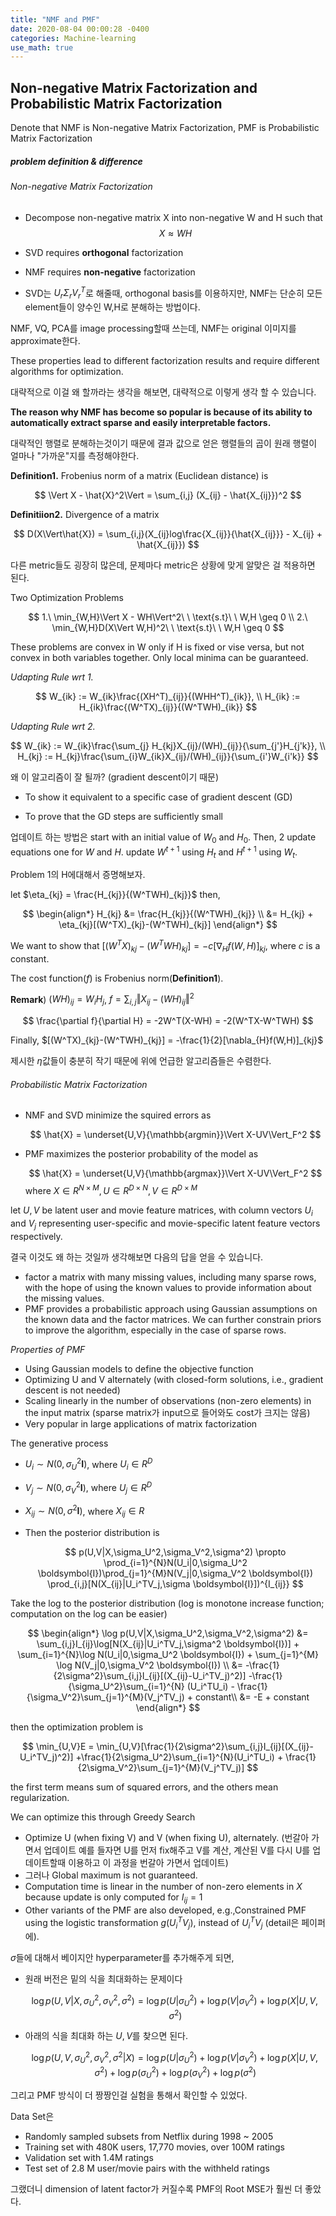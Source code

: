 ```yaml
---
title: "NMF and PMF"
date: 2020-08-04 00:00:28 -0400
categories: Machine-learning
use_math: true
---
```


## Non-negative Matrix Factorization and Probabilistic Matrix Factorization

Denote that NMF is Non-negative Matrix Factorization, PMF is Probabilistic Matrix Factorization

##### problem definition & difference



###### Non-negative Matrix Factorization



- Decompose non-negative matrix X into non-negative W and H such that
  $$
  X \approx WH
  $$
  

- SVD  requires **orthogonal** factorization

- NMF requires **non-negative** factorization

- SVD는 $U_{r}\Sigma_{r}V_r^T$로 해줄때, orthogonal basis를 이용하지만, NMF는 단순히 모든 element들이 양수인 W,H로 분해하는 방법이다.

  

NMF, VQ, PCA를 image processing할때 쓰는데, NMF는 original 이미지를 approximate한다. 


These properties lead to different factorization results and require different algorithms for optimization.


대략적으로 이걸 왜 할까라는 생각을 해보면, 대략적으로 이렇게 생각 할 수 있습니다. 


**The reason why NMF has become so popular is because of its ability to automatically extract sparse and easily interpretable factors.**


대략적인 행렬로 분해하는것이기 때문에 결과 값으로 얻은 행렬들의 곱이 원래 행렬이 얼마나 "가까운"지를 측정해야한다.


**Definition1.** Frobenius norm of a matrix (Euclidean distance) is 

$$
\Vert X - \hat{X}^2\Vert = \sum_{i,j} (X_{ij} - \hat{X_{ij}})^2
$$


**Definitiion2.** Divergence of a matrix 

$$
D(X\Vert\hat{X}) = \sum_{i,j}(X_{ij}log\frac{X_{ij}}{\hat{X_{ij}}} - X_{ij} + \hat{X_{ij}})
$$


다른 metric들도 굉장히 많은데, 문제마다 metric은 상황에 맞게 알맞은 걸 적용하면 된다.

Two Optimization Problems

$$
1.\ \min_{W,H}\Vert X - WH\Vert^2\ \ \text{s.t}\ \ W,H \geq 0 \\
2.\ \min_{W,H}D(X\Vert W,H)^2\ \ \text{s.t}\ \ W,H \geq 0
$$

These problems are convex in W only if H is fixed or vise versa, but not convex in both variables together. Only local minima can be guaranteed.



*Udapting Rule wrt 1.*

$$
W_{ik} :=  W_{ik}\frac{(XH^T)_{ij}}{(WHH^T)_{ik}}, \\
H_{ik} :=  H_{ik}\frac{(W^TX)_{ij}}{(W^TWH)_{ik}}
$$


*Udapting Rule wrt 2.*

$$
W_{ik} :=  W_{ik}\frac{\sum_{j} H_{kj}X_{ij}/(WH)_{ij}}{\sum_{j'}H_{j'k}}, \\
 H_{kj} :=  H_{kj}\frac{\sum_{i}W_{ik}X_{ij}/(WH)_{ij}}{\sum_{i'}W_{i'k}}
$$




왜 이 알고리즘이 잘 될까? (gradient descent이기 때문)



- To show it equivalent to a specific case of gradient descent (GD)

- To prove that the GD steps are sufficiently small

  

업데이트 하는 방법은 start with an initial value of $W_0$ and $H_0$. Then, 2 update equations one for $W$ and $H$. update $W^{t+1}$ using $H_t$ and $H^{t+1}$ using $W_t$. 

Problem 1의 H에대해서 증명해보자. 

let $\eta_{kj} = \frac{H_{kj}}{(W^TWH)_{kj}}$ then,

$$
\begin{align*}
H_{kj} &= \frac{H_{kj}}{(W^TWH)_{kj}} \\
       &= H_{kj} + \eta_{kj}[(W^TX)_{kj}-(W^TWH)_{kj}]
\end{align*}
$$


We want to show that $[(W^TX)_{kj}-(W^TWH)_{kj}] = -c[\nabla_{H}f(W,H)]_{kj}$,  where $c$ is a constant.

The cost function($f$) is Frobenius norm(**Definition1**).



**Remark**) $(WH)_{ij} = W_iH_j$, $f = \sum_{i,j}\Vert X_{ij}-(WH)_{ij}\Vert^2$

$$
\frac{\partial f}{\partial H} = -2W^T(X-WH) = -2(W^TX-W^TWH)
$$


Finally, $[(W^TX)_{kj}-(W^TWH)_{kj}] = -\frac{1}{2}[\nabla_{H}f(W,H)]_{kj}$



제시한 $\eta$값들이 충분히 작기 때문에 위에 언급한 알고리즘들은 수렴한다.



###### Probabilistic Matrix Factorization



- NMF and SVD minimize the squired errors as

  
  $$
  \hat{X} = \underset{U,V}{\mathbb{argmin}}\Vert X-UV\Vert_F^2
  $$
  

- PMF maximizes the posterior probability of the model as

  
  $$
  \hat{X} = \underset{U,V}{\mathbb{argmax}}\Vert X-UV\Vert_F^2
  $$
  where $X \in R^{N \times M}, U \in R^{D \times N}, V \in R^{D \times M}$

  

let $U,V$ be latent user and movie feature matrices, with column vectors $U_i$ and $V_j$ representing user-specific and movie-specific latent feature vectors respectively.

결국 이것도 왜 하는 것일까 생각해보면 다음의 답을 얻을 수 있습니다. 



- factor a matrix with many missing values, including many sparse rows, with the hope of using the known values to provide information about the missing values.
- PMF provides a probabilistic approach using Gaussian assumptions on the known data and the factor matrices. We can further constrain priors to improve the algorithm, especially in the case of sparse rows.
  
  

*Properties of PMF*

- Using Gaussian models to define the objective function
- Optimizing U and V alternately (with closed-form solutions, i.e., gradient descent is not needed) 
- Scaling linearly in the number of observations (non-zero elements) in the input matrix (sparse matrix가 input으로 들어와도 cost가 크지는 않음)
- Very popular in large applications of matrix factorization
  
  

The generative process



- $U_{i} \sim N(0, \sigma_U^2 \boldsymbol{I})$, where $U_{i} \in R^D$ 

- $V_{j} \sim N(0, \sigma_V^2 \boldsymbol{I})$, where $U_{j} \in R^D$

- $X_{ij} \sim N(0, \sigma^2 \boldsymbol{I})$, where $X_{ij} \in R$ 

- Then the posterior distribution is 

  
  $$
  p(U,V|X,\sigma_U^2,\sigma_V^2,\sigma^2) \propto \prod_{i=1}^{N}N(U_i|0,\sigma_U^2 \boldsymbol{I})\prod_{j=1}^{M}N(V_j|0,\sigma_V^2 \boldsymbol{I}) \prod_{i,j}[N(X_{ij}|U_i^TV_j,\sigma \boldsymbol{I}])^{I_{ij}}
  $$



Take the log to the posterior distribution (log is monotone increase function; computation on the log can be easier)


$$
\begin{align*}
\log p(U,V|X,\sigma_U^2,\sigma_V^2,\sigma^2) &= \sum_{i,j}I_{ij}\log[N(X_{ij}|U_i^TV_j,\sigma^2 \boldsymbol{I})] + \sum_{i=1}^{N}\log N(U_i|0,\sigma_U^2 \boldsymbol{I}) + \sum_{j=1}^{M} \log N(V_j|0,\sigma_V^2 \boldsymbol{I}) \\
    &= -\frac{1}{2\sigma^2}\sum_{i,j}I_{ij}[(X_{ij}-U_i^TV_j)^2)] -\frac{1}{\sigma_U^2}\sum_{i=1}^{N} (U_i^TU_i) - \frac{1}{\sigma_V^2}\sum_{j=1}^{M}(V_j^TV_j) + constant\\
    &= -E + constant
\end{align*}
$$


then the optimization problem is 


$$
\min_{U,V}E = \min_{U,V}[\frac{1}{2\sigma^2}\sum_{i,j}I_{ij}[(X_{ij}-U_i^TV_j)^2)] +\frac{1}{2\sigma_U^2}\sum_{i=1}^{N}(U_i^TU_i) + \frac{1}{2\sigma_V^2}\sum_{j=1}^{M}(V_j^TV_j)]
$$


the first term means sum of squared errors, and the others mean regularization. 

We can optimize this through Greedy Search



- Optimize U (when fixing V) and V (when fixing U), alternately. (번갈아 가면서 업데이트 예를 들자면 U를 먼저 fix해주고 V를 계산, 계산된 V를 다시 U를 업데이트할때 이용하고 이 과정을 번갈아 가면서 업데이트)
-  그러나 Global maximum is not guaranteed.
- Computation time is linear in the number of non-zero elements in $X$ because update is only computed for $I_{ij} = 1$
- Other variants of the PMF are also developed, e.g.,Constrained PMF using the logistic transformation $g(U_i^TV_j)$, instead of $U_i^TV_j$ (detail은 페이퍼에).
  
  

$\sigma$들에 대해서 베이지안 hyperparameter를 추가해주게 되면,



- 원래 버전은 밑의 식을 최대화하는 문제이다 

  
  $$
  \log p(U,V|X,\sigma_U^2,\sigma_V^2,\sigma^2) = \log p(U|\sigma_U^2) + \log p(V|\sigma_V^2) + \log p(X|U,V,\sigma^2)
  $$
  

- 아래의 식을 최대화 하는 $U,V$를 찾으면 된다.

  
  $$
  \log p(U,V,\sigma_U^2,\sigma_V^2,\sigma^2|X) = \log p(U|\sigma_U^2) + \log p(V|\sigma_V^2) + \log p(X|U,V,\sigma^2) + \log p(\sigma_U^2) + \log p(\sigma_V^2) + \log p(\sigma^2)
  $$
  

그리고 PMF 방식이 더 짱짱인걸 실험을 통해서 확인할 수 있었다.


Data Set은



- Randomly sampled subsets from Netflix during 1998 ~ 2005
- Training set with 480K users, 17,770 movies, over 100M ratings
- Validation set with 1.4M ratings
- Test set of 2.8 M user/movie pairs with the withheld ratings



그랬더니 dimension of latent factor가 커질수록 PMF의 Root MSE가 훨씬 더 좋았다.
